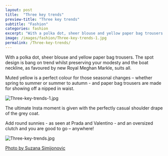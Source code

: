 ```yaml
---
layout: post
title:  "Three key trends"
preview-title: "Three key trends"
subtitle: "Fashion"
categories: fashion
excerpt: "With a polka dot, sheer blouse and yellow paper bag trousers. The spot design is bang on trend whilst preserving your modesty and the boat neckline, as favoured by new Royal Meghan Markle" 
image: /images/fashion/Three-key-trends-1.jpg
permalink: /Three-key-trends/
---
```

<p>With a polka dot, sheer blouse and yellow paper bag trousers. The spot design is bang on trend whilst preserving your modesty and the boat neckline, as favoured by new Royal Meghan Markle, suits all.</p>
<p>Muted yellow is a perfect colour for those seasonal changes – whether spring to summer or summer to autumn - and paper bag trousers are made for showing off a nipped in waist.</p>
<p><img src="{{ '/images/fashion/Three-key-trends-1.jpg' | prepend: SourceUrl }}" alt="Three-key-trends-1.jpg"></p>
<p>The ultimate Insta moment is given with the perfectly casual shoulder drape of the grey coat.</p>
<p>Add round sunnies - as seen at Prada and Valentino -  and an oversized clutch and you are good to go – anywhere!</p>
<img src="{{ '/images/fashion/Three-key-trends.jpg' | prepend: SourceUrl }}" alt="Three-key-trends.jpg">

<a href="https://www.instagram.com/suzypap_/" target="_blank">Photo by Suzana Simijonovic</a>